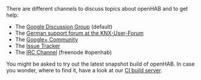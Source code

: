 There are different channels to discuss topics about openHAB and to get help:

- The [Google Discussion Group](https://groups.google.com/forum/#!forum/openhab) (default)
- The [German support forum at the KNX-User-Forum](http://knx-user-forum.de/forum/supportforen/openhab)
- The [Google+ Community](https://plus.google.com/communities/104057398315501111932)
- The [Issue Tracker](https://github.com/openhab/openhab/issues?state=open)
- The [IRC Channel](http://webchat.freenode.net/?channels=openhab) (freenode #openhab)

You might be asked to try out the latest snapshot build of openHAB. In case you wonder, where to find it, have a look at our [CI build server](https://openhab.ci.cloudbees.com/job/openHAB/).